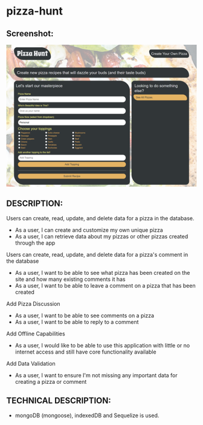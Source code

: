 # pizza-hunt

## Screenshot:
![](src/screenshot.png)

## DESCRIPTION: 

Users can create, read, update, and delete data for a pizza in the database.
- As a user, I can create and customize my own unique pizza
- As a user, I can retrieve data about my pizzas or other pizzas created through the app

Users can create, read, update, and delete data for a pizza's comment in the database
- As a user, I want to be able to see what pizza has been created on the site and how many existing comments it has
- As a user, I want to be able to leave a comment on a pizza that has been created

Add Pizza Discussion
- As a user, I want to be able to see comments on a pizza
- As a user, I want to be able to reply to a comment

Add Offline Capabilities
- As a user, I would like to be able to use this application with little or no internet access and still have core functionality available

Add Data Validation
- As a user, I want to ensure I'm not missing any important data for creating a pizza or comment

## TECHNICAL DESCRIPTION: 
- mongoDB (mongoose), indexedDB and Sequelize is used.
